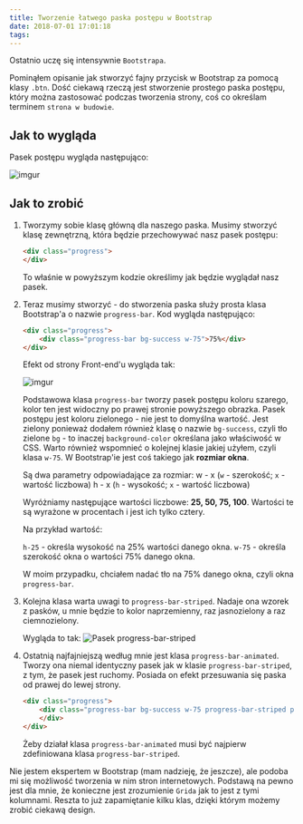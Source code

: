 ```yaml
---
title: Tworzenie łatwego paska postępu w Bootstrap
date: 2018-07-01 17:01:18
tags:
---
```


Ostatnio uczę się intensywnie `Bootstrapa`.

Pominąłem opisanie jak stworzyć fajny przycisk w Bootstrap za pomocą klasy `.btn`.
Dość ciekawą rzeczą jest stworzenie prostego paska postępu, który można
zastosować podczas tworzenia strony, coś co określam terminem `strona w budowie`.

## Jak to wygląda

Pasek postępu wygląda następująco:

![imgur](https://image.ibb.co/eLjjNJ/pasek_post_pu.png)

## Jak to zrobić

1. Tworzymy sobie klasę główną dla naszego paska. Musimy stworzyć klasę
    zewnętrzną, która będzie przechowywać nasz pasek postępu:

    ```html
    <div class="progress">
    </div>
    ```

    To właśnie w powyższym kodzie określimy jak będzie wyglądał nasz pasek.

2. Teraz musimy stworzyć - do stworzenia paska służy prosta klasa Bootstrap'a
    o nazwie `progress-bar`. Kod wygląda następująco:

    ```html
    <div class="progress">
        <div class="progress-bar bg-success w-75">75%</div>
    </div>
    ```

    Efekt od strony Front-end'u wygląda tak:

    ![imgur](https://image.ibb.co/d2oppy/pasek_post_pu_2.png)

    Podstawowa klasa `progress-bar` tworzy pasek postępu koloru szarego,
    kolor ten jest widoczny po prawej stronie powyższego obrazka. Pasek postępu
    jest koloru zielonego - nie jest to domyślna wartość. Jest zielony ponieważ
    dodałem również klasę o nazwie `bg-success`, czyli tło zielone `bg` - to
    inaczej `background-color` określana jako właściwość w CSS. Warto również
    wspomnieć o kolejnej klasie jakiej użyłem, czyli klasa `w-75`. W
    Bootstrap'ie jest coś takiego jak **rozmiar okna**.

    Są dwa parametry odpowiadające za rozmiar:
         w - x (`w` - szerokość; `x` - wartość liczbowa)
         h - x (`h` - wysokość; `x` - wartość liczbowa)

    Wyróżniamy następujące wartości liczbowe: **25, 50, 75, 100**.
    Wartości te są wyrażone w procentach i jest ich tylko cztery.

    Na przykład wartość:

    `h-25` - określa wysokość na 25% wartości danego okna.
    `w-75` - określa szerokość okna o wartości 75% danego okna.

    W moim przypadku, chciałem nadać tło na 75% danego okna, czyli okna
    `progress-bar`.

3. Kolejna klasa warta uwagi to `progress-bar-striped`. Nadaje ona wzorek z
    pasków, u mnie będzie to kolor naprzemienny, raz jasnozielony a raz ciemnozielony.

    Wygląda to tak:
    ![Pasek progress-bar-striped](https://image.ibb.co/ftz7bd/pasek_post_pu_wzorek.png)

4. Ostatnią najfajniejszą według mnie jest klasa `progress-bar-animated`.
    Tworzy ona niemal identyczny pasek jak w klasie `progress-bar-striped`, z
    tym, że pasek jest ruchomy. Posiada on efekt przesuwania się paska od prawej
    do lewej strony.

    ```html
    <div class="progress">
        <div class="progress-bar bg-success w-75 progress-bar-striped progress-bar-animated">
        </div>
    </div>
    ```

    Żeby działał klasa `progress-bar-animated` musi być najpierw zdefiniowana
    klasa `progress-bar-striped`.

Nie jestem ekspertem w Bootstrap (mam nadzieję, że jeszcze), ale podoba mi
się możliwość tworzenia w nim stron internetowych. Podstawą na pewno jest dla
mnie, że konieczne jest zrozumienie `Grida` jak to jest z tymi kolumnami.
Reszta to już zapamiętanie kilku klas, dzięki którym możemy zrobić ciekawą
design.
